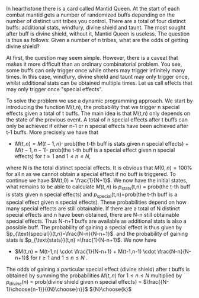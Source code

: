 In hearthstone there is a card called Mantid Queen. At the start of each combat mantid gets a number of randomized buffs depending on the number of 
distinct unit tribes you control. There are a total of four distinct buffs: additional stats, windfury, divine shield and taunt. The most sought after buff is 
divine shield, without it, Mantid Queen is useless. The question is thus as follows: Given a number of n tribes, what are the odds of getting divine shield?

At first, the question may seem simple. However, there is a caveat that makes it more difficult than an ordinary combinatorial problem. You see, some buffs can only
trigger once while others may trigger infinitely many times. In this case, windfury, divine shield and taunt may only trigger once, whilst additional stats
can be obtained multiple times. Let us call effects that may only trigger once "special effects".

To solve the problem we use a dynamic programming approach. We start by introducing the function M(t,n), the probability that we trigger n special effects
given a total of t buffs. The main idea is that M(t,n) only depends on the state of the previous event. A total of n special effects after t buffs can only be achieved 
if either n-1 or n special effects have been achieved after t-1 buffs. More precisely we have that
* $M(t,n) = M(t-1,n) \cdot$ prob(the t-th buff is stats given n special effects) + $M(t-1,n-1) \cdot$ prob(the t-th buff is a special effect given n special effects) for $t \geq 1$ and $1 \leq n \leq N$,

where N is the total distinct special effects. It is obvious that $M(0,n)=100$% for all n as we cannot obtain a special effect if no buff is triggered. To continue we have $M(t,0) = \frac{1}{N+1}$.  We now have the initial states, what remains to be able
to calculate $M(t,n)$ is $p_{\text{stats}}$(t,n) = prob(the t-th buff is stats given n special effects) and $p_{\text{special}}$(t,n)=prob(the t-th buff is a special effect given n special effects). These probabilities depend on how many special effects are still obtainable. If there are a total of N distinct special effects and n have been obtained, there are N-n still obtainable special effects. Thus N-n+1 buffs are available as additional stats is also a possible buff. The probability of gaining a special effect is thus given by $p_{\text{special}}(t,n)=\frac{N-n}{N-n+1}$. and the probability of gaining stats is $p_{\text{stats}}(t,n) =\frac{1}{N-n+1}$. We now have
* $M(t,n) = M(t-1,n) \cdot \frac{1}{N-n+1}  + M(t-1,n-1) \cdot \frac{N-n}{N-n+1}$ for $t \geq 1$ and $1 \leq n \leq N$ . 

The odds of gaining a particular special effect (divine shield) after t buffs is obtained by summing the probabilities $M(t,n)$ for $1 \leq n \leq N$ multiplied by $p_{divine}(n)$ = prob(divine shield given n special effects) = $\frac{{N-1}\choose{n-1}}{{N}\choose{n}}$
${N}\choose{k}$
